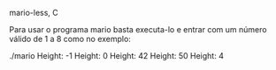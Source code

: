 
mario-less, C

Para usar o programa mario basta executa-lo e entrar com um número válido de 1 a 8 como no exemplo:

./mario
Height: -1
Height: 0
Height: 42
Height: 50
Height: 4
   #
  ##
 ###
####
